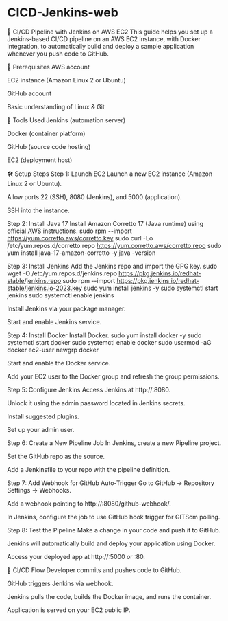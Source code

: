 # CICD-Jenkins-web
🚀 CI/CD Pipeline with Jenkins on AWS EC2
This guide helps you set up a Jenkins-based CI/CD pipeline on an AWS EC2 instance, with Docker integration, to automatically build and deploy a sample application whenever you push code to GitHub.

📌 Prerequisites
AWS account

EC2 instance (Amazon Linux 2 or Ubuntu)

GitHub account

Basic understanding of Linux & Git

🧰 Tools Used
Jenkins (automation server)

Docker (container platform)

GitHub (source code hosting)

EC2 (deployment host)

🛠️ Setup Steps
Step 1: Launch EC2
Launch a new EC2 instance (Amazon Linux 2 or Ubuntu).

Allow ports 22 (SSH), 8080 (Jenkins), and 5000  (application).

SSH into the instance.

Step 2: Install Java 17
Install Amazon Corretto 17 (Java runtime) using official AWS instructions.
sudo rpm --import https://yum.corretto.aws/corretto.key
sudo curl -Lo /etc/yum.repos.d/corretto.repo https://yum.corretto.aws/corretto.repo
sudo yum install java-17-amazon-corretto -y
java -version

Step 3: Install Jenkins
Add the Jenkins repo and import the GPG key.
sudo wget -O /etc/yum.repos.d/jenkins.repo https://pkg.jenkins.io/redhat-stable/jenkins.repo
sudo rpm --import https://pkg.jenkins.io/redhat-stable/jenkins.io-2023.key
sudo yum install jenkins -y
sudo systemctl start jenkins
sudo systemctl enable jenkins


Install Jenkins via your package manager.

Start and enable Jenkins service.

Step 4: Install Docker
Install Docker.
sudo yum install docker -y
sudo systemctl start docker
sudo systemctl enable docker
sudo usermod -aG docker ec2-user
newgrp docker

Start and enable the Docker service.

Add your EC2 user to the Docker group and refresh the group permissions.

Step 5: Configure Jenkins
Access Jenkins at http://<your-ec2-ip>:8080.

Unlock it using the admin password located in Jenkins secrets.

Install suggested plugins.

Set up your admin user.

Step 6: Create a New Pipeline Job
In Jenkins, create a new Pipeline project.

Set the GitHub repo as the source.

Add a Jenkinsfile to your repo with the pipeline definition.

Step 7: Add Webhook for GitHub Auto-Trigger
Go to GitHub → Repository Settings → Webhooks.

Add a webhook pointing to http://<jenkins-ip>:8080/github-webhook/.

In Jenkins, configure the job to use GitHub hook trigger for GITScm polling.

Step 8: Test the Pipeline
Make a change in your code and push it to GitHub.

Jenkins will automatically build and deploy your application using Docker.

Access your deployed app at http://<your-ec2-ip>:5000 or :80.

🔁 CI/CD Flow
Developer commits and pushes code to GitHub.

GitHub triggers Jenkins via webhook.

Jenkins pulls the code, builds the Docker image, and runs the container.

Application is served on your EC2 public IP.

